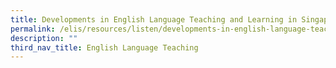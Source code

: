 ```yaml
---
title: Developments in English Language Teaching and Learning in Singapore (Episode 1)
permalink: /elis/resources/listen/developments-in-english-language-teaching-and-learning-in-singapore-episode-1/
description: ""
third_nav_title: English Language Teaching
---
```

